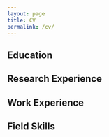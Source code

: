 ```yaml
---
layout: page
title: CV
permalink: /cv/
---
```


## Education


## Research Experience


## Work Experience


## Field Skills
